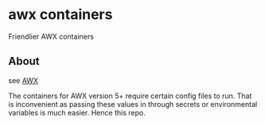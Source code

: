 # awx containers
Friendlier AWX containers 

## About 
see [AWX](https://github.com/ansible/awx)

The containers for AWX version 5+ require certain config files to run. That is inconvenient as passing these values in through secrets or environmental variables is much easier. Hence this repo. 

